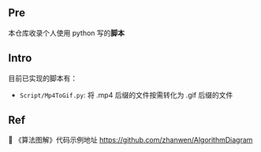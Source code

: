 ## Pre

本仓库收录个人使用 python 写的**脚本**

## Intro

目前已实现的脚本有：

- `Script/Mp4ToGif.py`: 将 .mp4 后缀的文件按需转化为 .gif 后缀的文件

## Ref

:link: 《算法图解》代码示例地址 <https://github.com/zhanwen/AlgorithmDiagram>
